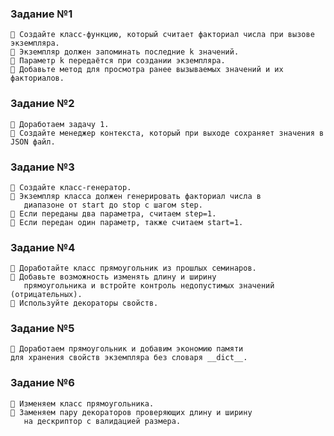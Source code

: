 ### Задание №1
    📌 Создайте класс-функцию, который считает факториал числа при вызове экземпляра.
    📌 Экземпляр должен запоминать последние k значений.
    📌 Параметр k передаётся при создании экземпляра.
    📌 Добавьте метод для просмотра ранее вызываемых значений и их факториалов.

### Задание №2
    📌 Доработаем задачу 1.
    📌 Создайте менеджер контекста, который при выходе сохраняет значения в JSON файл.

### Задание №3
    📌 Создайте класс-генератор.
    📌 Экземпляр класса должен генерировать факториал числа в
       диапазоне от start до stop с шагом step.
    📌 Если переданы два параметра, считаем step=1.
    📌 Если передан один параметр, также считаем start=1.

### Задание №4
    📌 Доработайте класс прямоугольник из прошлых семинаров.
    📌 Добавьте возможность изменять длину и ширину
       прямоугольника и встройте контроль недопустимых значений (отрицательных).
    📌 Используйте декораторы свойств.

### Задание №5
    📌 Доработаем прямоугольник и добавим экономию памяти
    для хранения свойств экземпляра без словаря __dict__.


### Задание №6
    📌 Изменяем класс прямоугольника.
    📌 Заменяем пару декораторов проверяющих длину и ширину
       на дескриптор с валидацией размера.
